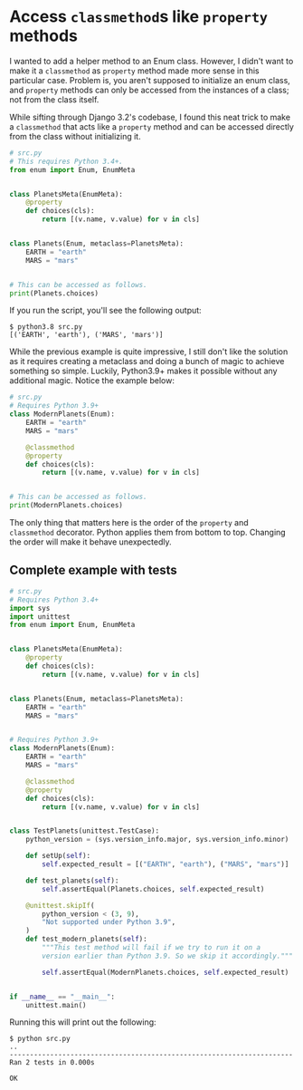 # Access `classmethod`s like `property` methods

I wanted to add a helper method to an Enum class. However, I didn't want to make it a `classmethod` as `property` method made more sense in this particular case. Problem is, you aren't supposed to initialize an enum class, and `property` methods can only be accessed from the instances of a class; not from the class itself.

While sifting through Django 3.2's codebase, I found this neat trick to make a `classmethod` that acts like a `property` method and can be accessed directly from the class without initializing it.


```python
# src.py
# This requires Python 3.4+.
from enum import Enum, EnumMeta


class PlanetsMeta(EnumMeta):
    @property
    def choices(cls):
        return [(v.name, v.value) for v in cls]


class Planets(Enum, metaclass=PlanetsMeta):
    EARTH = "earth"
    MARS = "mars"


# This can be accessed as follows.
print(Planets.choices)
```

If you run the script, you'll see the following output:

```
$ python3.8 src.py
[('EARTH', 'earth'), ('MARS', 'mars')]
```

While the previous example is quite impressive, I still don't like the solution as it requires creating a metaclass and doing a bunch of magic to achieve something so simple. Luckily, Python3.9+ makes it possible without any additional magic. Notice the example below:

```python
# src.py
# Requires Python 3.9+
class ModernPlanets(Enum):
    EARTH = "earth"
    MARS = "mars"

    @classmethod
    @property
    def choices(cls):
        return [(v.name, v.value) for v in cls]


# This can be accessed as follows.
print(ModernPlanets.choices)
```

The only thing that matters here is the order of the `property` and `classmethod` decorator. Python applies them from bottom to top. Changing the order will make it behave unexpectedly.


## Complete example with tests


```python
# src.py
# Requires Python 3.4+
import sys
import unittest
from enum import Enum, EnumMeta


class PlanetsMeta(EnumMeta):
    @property
    def choices(cls):
        return [(v.name, v.value) for v in cls]


class Planets(Enum, metaclass=PlanetsMeta):
    EARTH = "earth"
    MARS = "mars"


# Requires Python 3.9+
class ModernPlanets(Enum):
    EARTH = "earth"
    MARS = "mars"

    @classmethod
    @property
    def choices(cls):
        return [(v.name, v.value) for v in cls]


class TestPlanets(unittest.TestCase):
    python_version = (sys.version_info.major, sys.version_info.minor)

    def setUp(self):
        self.expected_result = [("EARTH", "earth"), ("MARS", "mars")]

    def test_planets(self):
        self.assertEqual(Planets.choices, self.expected_result)

    @unittest.skipIf(
        python_version < (3, 9),
        "Not supported under Python 3.9",
    )
    def test_modern_planets(self):
        """This test method will fail if we try to run it on a
        version earlier than Python 3.9. So we skip it accordingly."""

        self.assertEqual(ModernPlanets.choices, self.expected_result)


if __name__ == "__main__":
    unittest.main()
```

Running this will print out the following:

```
$ python src.py
..
----------------------------------------------------------------------
Ran 2 tests in 0.000s

OK
```
